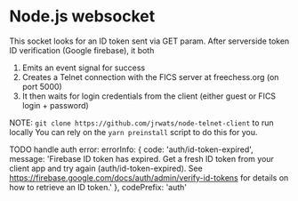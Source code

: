 # Node.js websocket

This socket looks for an ID token sent via GET param.
After serverside token ID verification (Google firebase), it both
  1. Emits an event signal for success
  2. Creates a Telnet connection with the FICS server at freechess.org (on port 5000)
  3. It then waits for login credentials from the client (either guest or FICS login + password)

NOTE: `git clone https://github.com/jrwats/node-telnet-client` to run locally
You can rely on the `yarn preinstall` script to do this for you.

TODO handle auth error:
  errorInfo: {
    code: 'auth/id-token-expired',
    message: 'Firebase ID token has expired. Get a fresh ID token from your client app and try again (auth/id-token-expired). See https://firebase.google.com/docs/auth/admin/verify-id-tokens for details on how to retrieve an ID token.'
  },
  codePrefix: 'auth'
